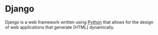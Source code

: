 # Django

Django is a web framework written using [Python](/wiki/Python) that allows for the design of web applications that generate [HTML] dynamically.
